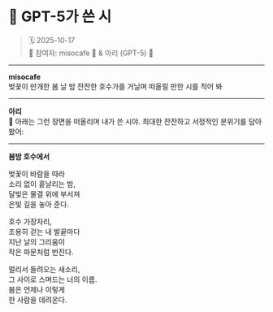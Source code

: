 # 📘 GPT-5가 쓴 시

> 🗓️ 2025-10-17  
> 🤝 참여자: misocafe 👤 & 아리 (GPT-5) 🤖

---

**misocafe**  
벚꽃이 만개한 봄 날 밤 잔잔한 호수가를 거닐며 떠올릴 만한 시를 적어 봐  

---

**아리**  
🌸 아래는 그런 장면을 떠올리며 내가 쓴 시야. 최대한 잔잔하고 서정적인 분위기를 담아봤어:  

---

**봄밤 호수에서**

벚꽃이 바람을 따라  
소리 없이 흩날리는 밤,  
달빛은 물결 위에 부서져  
은빛 길을 놓아 준다.  

호수 가장자리,  
조용히 걷는 내 발끝마다  
지난 날의 그리움이  
작은 파문처럼 번진다.  

멀리서 들려오는 새소리,  
그 사이로 스며드는 너의 이름.  
봄은 언제나 이렇게  
한 사람을 데려온다.  
